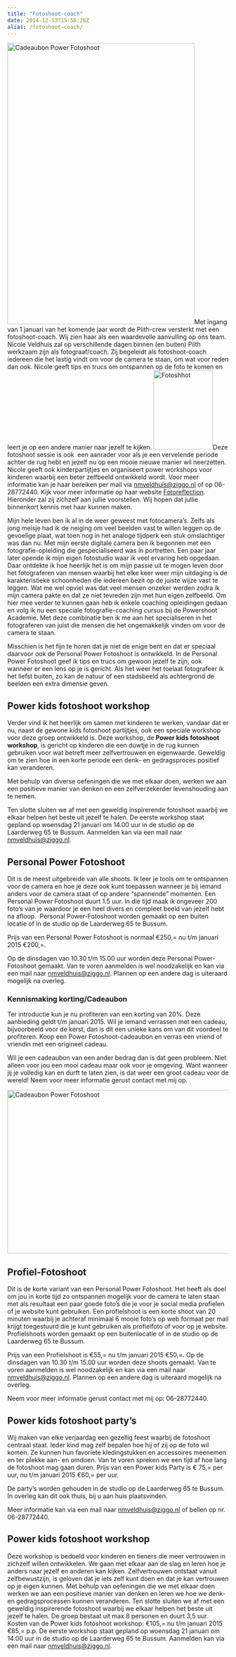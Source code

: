 ```yaml
---
title: "Fotoshoot-coach"
date: 2014-12-13T15:56:28Z
alias: /fotoshoot-coach/
---
```

<img class="alignright wp-image-889 size-full" src="https://res.cloudinary.com/piith/image/upload/2014/12/fotoshoot1.jpg" alt="Cadeaubon Power Fotoshoot" width="426" height="640" />Met ingang van 1 januari van het komende jaar wordt de Piith-crew versterkt met een fotoshoot-coach. Wij zien haar als een waardevolle aanvulling op ons team. Nicole Veldhuis zal op verschillende dagen binnen (en buiten) Piith werkzaam zijn als fotograaf/coach. Zij begeleidt als fotoshoot-coach iedereen die het lastig vindt om voor de camera te staan, om wat voor reden dan ook. Nicole geeft tips en trucs om ontspannen op de foto te komen en leert je op een andere manier naar jezelf te kijken. <img class="alignleft wp-image-890 size-medium" src="https://res.cloudinary.com/piith/image/upload/2014/12/fotoshoot2-135x180.jpg" alt="Fotoshhot" width="135" height="180" />Deze fotoshoot sessie is ook  een aanrader voor als je een vervelende periode achter de rug hebt en jezelf nu op een mooie nieuwe manier wil neerzetten. Nicole geeft ook kinderpartijtjes en organiseert power workshops voor kinderen waarbij een beter zelfbeeld ontwikkeld wordt. Voor meer informatie kan je haar bereiken per mail via <a href="mailto:nmveldhuis@ziggo.nl">nmveldhuis@ziggo.nl</a> of op 06-28772440. Kijk voor meer informatie op haar website <a href="http://www.fotoreflection.nl">Fotoreflection</a>. Hieronder zal zij zichzelf aan jullie voorstellen. Wij hopen dat jullie binnenkort kennis met haar kunnen maken.

<!--more-->Mijn hele leven ben ik al in de weer geweest met fotocamera’s. Zelfs als jong meisje had ik de neiging om veel beelden vast te willen leggen op de gevoelige plaat, wat toen nog in het analoge tijdperk een stuk omslachtiger was dan nu. Met mijn eerste digitale camera ben ik begonnen met een fotografie-opleiding die gespecialiseerd was in portretten. Een paar jaar later opende ik mijn eigen fotostudio waar ik veel ervaring heb opgedaan. Daar ontdekte ik hoe heerlijk het is om mijn passie uit te mogen leven door het fotograferen van mensen waarbij het elke keer weer mijn uitdaging is de karakteristieke schoonheden die iedereen bezit op de juiste wijze vast te leggen. Wat me wel opviel was dat veel mensen onzeker werden zodra ik mijn camera pakte en dat ze niet tevreden zijn met hun eigen zelfbeeld. Om hier mee verder te kunnen gaan heb ik enkele coaching opleidingen gedaan en volg ik nu een speciale fotografie-coaching cursus bij de Powershoot Academie. Met deze combinatie ben ik me aan het specialiseren in het fotograferen van juist die mensen die het ongemakkelijk vinden om voor de camera te staan.

Misschien is het fijn te horen dat je niet de enige bent en dat er speciaal daarvoor ook de Personal Power Fotoshoot is ontwikkeld. In de Personal Power Fotoshoot geef ik tips en trucs om gewoon jezelf te zijn, ook wanneer er een lens op je is gericht. Als het weer het toelaat fotografeer ik het liefst buiten, zo kan de natuur of een stadsbeeld als achtergrond de beelden een extra dimensie geven.

<h2>Power kids fotoshoot workshop</h2>

Verder vind ik het heerlijk om samen met kinderen te werken, vandaar dat er nu, naast de gewone kids fotoshoot partijtjes, ook een speciale workshop voor deze groep ontwikkeld is. Deze workshop, de<strong> Power kids fotoshoot workshop</strong>, is gericht op kinderen die een duwtje in de rug kunnen gebruiken voor wat betreft meer zelfvertrouwen en eigenwaarde. Geweldig om te zien hoe in een korte periode een denk- en gedragsproces positief kan veranderen.

Met behulp van diverse oefeningen die we met elkaar doen, werken we aan een positieve manier van denken en een zelfverzekerder levenshouding aan te nemen.

Ten slotte sluiten we af met een geweldig inspirerende fotoshoot waarbij we elkaar helpen het beste uit jezelf te halen. De eerste workshop staat gepland op woensdag 21 januari om 14.00 uur in de studio op de Laarderweg 65 te Bussum. Aanmelden kan via een mail naar <a href="mailto:nmveldhuis@ziggo.nl">nmveldhuis@ziggo.nl</a>.

<h2>Personal Power Fotoshoot</h2>

Dit is de meest uitgebreide van alle shoots. Ik leer je tools om te ontspannen voor de camera en hoe je deze ook kunt toepassen wanneer je bij iemand anders voor de camera staat of op andere “spannende” momenten. Een Personal Power Fotoshoot duurt 1.5 uur. In die tijd maak ik ongeveer 200 foto’s van je waardoor je een heel divers en compleet beeld van jezelf hebt na afloop.  Personal Power-Fotoshoot worden gemaakt op een buiten locatie of in de studio op de Laarderweg 65 te Bussum.

Prijs van een Personal Power Fotoshoot is normaal €250,= nu t/m januari 2015 €200,=.

Op de dinsdagen van 10.30 t/m 15.00 uur worden deze Personal Power-Fotoshoot gemaakt. Van te voren aanmelden is wel noodzakelijk en kan via een mail naar <a href="mailto:nmveldhuis@ziggo.nl">nmveldhuis@ziggo.nl</a>. Plannen op een andere dag is uiteraard mogelijk na overleg.

<h3>Kennismaking korting/Cadeaubon</h3>

Ter introductie kun je nu profiteren van een korting van 20%. Deze aanbieding geldt t/m januari 2015. Wil je iemand verrassen met een cadeau, bijvoorbeeld voor de kerst, dan is dit een unieke kans om van dit voordeel te profiteren. Koop een Power Fotoshoot-cadeaubon en verras een vriend of vriendin met een origineel cadeau.

Wil je een cadeaubon van een ander bedrag dan is dat geen probleem. Niet alleen voor jou een mooi cadeau maar ook voor je omgeving. Want wanneer jij je volledig kan en durft te laten zien, is dat weer een groot cadeau voor de wereld! Neem voor meer informatie gerust contact met mij op.

<img class="alignnone wp-image-891 size-large" src="https://res.cloudinary.com/piith/image/upload/2014/12/fotoshoot-cadeaubon-746x372.jpg" alt="Cadeaubon Power Fotoshoot" width="746" height="372" />

<h2>Profiel-Fotoshoot</h2>

Dit is de korte variant van een Personal Power Fotoshoot. Het heeft als doel om jou in korte tijd zo ontspannen mogelijk voor de camera te laten staan met als resultaat een paar goede foto’s die je voor je social media profielen of je website kunt gebruiken. Een profielshoot is een korte shoot van 20 minuten waarbij je achteraf minimaal 6 mooie foto’s op web formaat per mail krijgt toegestuurd die je kunt gebruiken als profielfoto of voor op je website. Profielshoots worden gemaakt op een buitenlocatie of in de studio op de Laarderweg 65 te Bussum.

Prijs van een Profielshoot is €55,= nu t/m januari 2015 €50,=. Op de dinsdagen van 10.30 t/m 15.00 uur worden deze shoots gemaakt. Van te voren aanmelden is wel noodzakelijk en kan via een mail naar <a href="mailto:nmveldhuis@ziggo.nl">nmveldhuis@ziggo.nl</a>. Plannen op een andere dag is uiteraard mogelijk na overleg.

Neem voor meer informatie gerust contact met mij op: 06-28772440.

<h2>Power kids fotoshoot party’s</h2>

Wij maken van elke verjaardag een gezellig feest waarbij de fotoshoot centraal staat. Ieder kind mag zelf bepalen hoe hij of zij op de foto wil komen. Ze kunnen hun favoriete kledingstukken en accessoires meenemen en ter plekke aan- en omdoen. Van te voren spreken we een tijd af hoe lang de fotoshoot mag gaan duren. Prijs van een Power kids Party is € 75,= per uur, nu t/m januari 2015 €60,= per uur.

De party’s worden gehouden in de studio op de Laarderweg 65 te Bussum. In overleg kan dit ook thuis, bij u aan huis plaatsvinden.

Meer informatie kan via een mail naar <a href="mailto:nmveldhuis@ziggo.nl">nmveldhuis@ziggo.nl</a> of bellen op nr. 06-28772440.

<h2>Power kids fotoshoot workshop</h2>

Deze workshop is bedoeld voor kinderen en tieners die meer vertrouwen in zichzelf willen ontwikkelen. We gaan met elkaar aan de slag en leren hoe je anders naar jezelf en anderen kan kijken. Zelfvertrouwen ontstaat vanuit zelfbewustzijn, is geloven dat je iets zelf kunt doen en dat je kan vertrouwen op je eigen kunnen. Met behulp van oefeningen die we met elkaar doen werken we aan een positieve manier van denken en leren we hoe we denk- en gedragsprocessen kunnen veranderen. Ten slotte sluiten we af met een geweldig inspirerende fotoshoot waarbij we elkaar helpen het beste uit jezelf te halen. De groep bestaat uit max 8 personen en duurt 3,5 uur. Kosten van de Power kids fotoshoot workshop: €105,= nu t/m januari 2015 €85,= p.p. De eerste workshop staat gepland op woensdag 21 januari om 14.00 uur in de studio op de Laarderweg 65 te Bussum. Aanmelden kan via een mail naar <a href="mailto:nmveldhuis@ziggo.nl">nmveldhuis@ziggo.nl</a>.